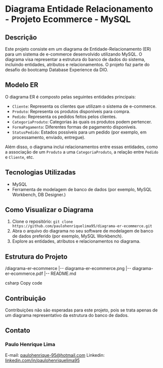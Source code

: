 # Diagrama Entidade Relacionamento - Projeto Ecommerce - MySQL

## Descrição
Este projeto consiste em um diagrama de Entidade-Relacionamento (ER) para um sistema de e-commerce desenvolvido utilizando MySQL. O diagrama visa representar a estrutura do banco de dados do sistema, incluindo entidades, atributos e relacionamentos. O projeto faz parte do desafio do bootcamp Database Experience da DIO.

## Modelo ER
O diagrama ER é composto pelas seguintes entidades principais:

- `Cliente`: Representa os clientes que utilizam o sistema de e-commerce.
- `Produto`: Representa os produtos disponíveis para compra.
- `Pedido`: Representa os pedidos feitos pelos clientes.
- `CategoriaProduto`: Categorias às quais os produtos podem pertencer.
- `FormaPagamento`: Diferentes formas de pagamento disponíveis.
- `StatusPedido`: Estados possíveis para um pedido (por exemplo, em processamento, enviado, entregue).

Além disso, o diagrama inclui relacionamentos entre essas entidades, como a associação de um `Produto` a uma `CategoriaProduto`, a relação entre `Pedido` e `Cliente`, etc.

## Tecnologias Utilizadas
- MySQL
- Ferramenta de modelagem de banco de dados (por exemplo, MySQL Workbench, DB Designer.)

## Como Visualizar o Diagrama
1. Clone o repositório: `git clone https://github.com/paulohenriquelima95/diagrama-er-ecommerce.git`
2. Abra o arquivo do diagrama no seu software de modelagem de banco de dados preferido (por exemplo, MySQL Workbench).
3. Explore as entidades, atributos e relacionamentos no diagrama.

## Estrutura do Projeto
/diagrama-er-ecommerce
|-- diagrama-er-ecommerce.png
|-- diagrama-er-ecommerce.pdf
|-- README.md

csharp
Copy code

## Contribuição
Contribuições não são esperadas para este projeto, pois se trata apenas de um diagrama representativo da estrutura do banco de dados.

## Contato
### Paulo Henrique Lima
E-mail:  [paulohenrique-95@hotmail.com](paulohenrique-95@hotmail.com)
Linkedin:  [linkedin.com/in/paulohenriquelima95](www.linkedin.com/in/paulohenriquelima95)
